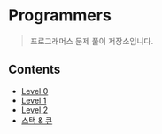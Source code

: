 # Programmers
> 프로그래머스 문제 풀이 저장소입니다.

## Contents

* [Level 0](https://github.com/hongjunehuke/Algorithm/tree/c39877c43cecdbbc7cf24a8b279e5f809cf81c8f/Level%200%20)
* [Level 1](https://github.com/hongjunehuke/Algorithm/tree/e536627c7abed6c16901e126b390c138a77f27f0/Level%201%20)
* [Level 2](https://github.com/hongjunehuke/Algorithm/tree/d82ceb9229268aa1af4b8bc878d02a4f5b8716d7/Level%202%20)
* [스택 & 큐](https://github.com/hongjunehuke/Algorithm/tree/1fec52e158934f8a71d4f527f39e9feb501fc6b3/%EC%8A%A4%ED%83%9D%20%26%20%ED%81%90%20)
 
